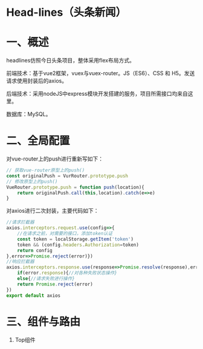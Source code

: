 # **Head-lines（头条新闻）**

# 一、概述

headlines仿照今日头条项目，整体采用flex布局方式。

前端技术：基于vue2框架，vuex与vuex-router。JS（ES6）、CSS 和 H5。发送请求使用封装后的axios。

后端技术：采用nodeJS中express模块开发搭建的服务，项目所需接口均来自这里。

数据库：MySQL。

# 二、全局配置

对vue-router上的push进行重新写如下：

```js
// 获取vue-router原型上的push()
const originalPush = VurRouter.prototype.push
// 修改原型上的push()
VueRouter.prototype.push = function push(location){
    return originalPush.call(this,location).catch(e=>e)
}
```

对axios进行二次封装，主要代码如下：

```js
//请求拦截器
axios.interceptors.request.use(config=>{
    //在请求之前，对需要的接口，添加token认证
    const token = localStorage.getItem('token')
    token && (config.headers.Authorization=token)
    return config
},error=>Promise.reject(error)})
//响应拦截器
axios.interceptors.response.use(response=>Promise.resolve(response),error=>{
    if(error.response){//对各种失败状态操作}
    else{//请求失败进行操作}
    return Promise.reject(error)
})
export default axios
```

# 三、组件与路由

1. Top组件

   ![]()
